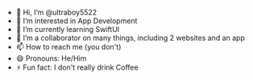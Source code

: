 - 👋 Hi, I’m @ultraboy5522
- 👀 I’m interested in App Development
- 🌱 I’m currently learning SwiftUI
- 💞️ I’m a collaborator on many things, including 2 websites and an app
- 📫 How to reach me (you don't)
- 😄 Pronouns: He/Him
- ⚡ Fun fact: I don't really drink Coffee

<!---
ultraboy5522/ultraboy5522 is a ✨ special ✨ repository because its `README.md` (this file) appears on your GitHub profile.
You can click the Preview link to take a look at your changes.
--->
